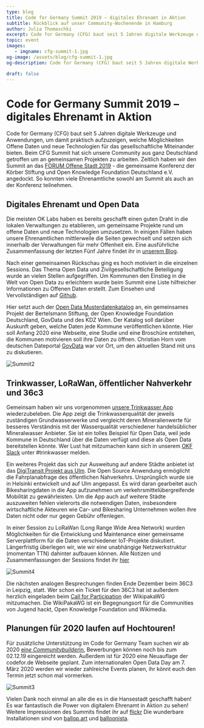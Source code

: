```yaml
---
type: blog
title: Code for Germany Summit 2019 – digitales Ehrenamt in Aktion
subtitle: Rückblick auf unser Community-Wochenende in Hamburg
author: Julia Thomaschki
excerpt: Code for Germany (CFG) baut seit 5 Jahren digitale Werkzeuge und Anwendungen, um damit praktisch aufzuzeigen, welche Möglichkeiten Offene Daten und neue Technologien für das gesellschaftliche Miteinander bieten. Beim CFG Summit hat sich unsere deutschlandweite Community getroffen um an gemeinsamen Projekten zu arbeiten.
topic: event
images:
   - imgname: cfg-summit-1.jpg
og-image: /assets/blog/cfg-summit-1.jpg
og-description: Code for Germany (CFG) baut seit 5 Jahren digitale Werkzeuge und Anwendungen, um damit praktisch aufzuzeigen, welche Möglichkeiten Offene Daten und neue Technologien für das gesellschaftliche Miteinander bieten. Beim CFG Summit hat sich unsere deutschlandweite Community getroffen um an gemeinsamen Projekten zu arbeiten.

draft: false
---
```


# Code for Germany Summit 2019 – digitales Ehrenamt in Aktion

Code for Germany (CFG) baut seit 5 Jahren digitale Werkzeuge und Anwendungen, um damit praktisch aufzuzeigen, welche Möglichkeiten Offene Daten und neue Technologien für das gesellschaftliche Miteinander bieten. Beim CFG Summit hat sich unsere Community aus ganz Deutschland getroffen um an gemeinsamen Projekten zu arbeiten. Zeitlich haben wir den Summit an das [FORUM Offene Stadt 2019](https://offenestadt.info/) - die gemeinsame Konferenz der Körber Stiftung und Open Knowledge Foundation Deutschland e.V. angedockt. So konnten viele Ehrenamtliche sowohl am Summit als auch an der Konferenz teilnehmen.

## Digitales Ehrenamt und Open Data
Die meisten OK Labs haben es bereits geschafft einen guten Draht in die lokalen Verwaltungen zu etablieren, um gemeinsame Projekte rund um offene Daten und neue Technologien umzusetzen. In einigen Fällen haben unsere Ehrenamtlichen mittlerweile die Seiten gewechselt und setzen sich innerhalb der Verwaltungen für mehr Offenheit ein. Eine ausführliche Zusammenfassung der letzten Fünf Jahre findet ihr in [unserem Blog](https://codefor.de/blog/Fuenf-Jahre-Code-for-Germany.html).

Nach einer gemeinsamen Rückschau ging es hoch motiviert in die einzelnen Sessions. Das Thema Open Data und Zivilgesellschaftliche Beteiligung wurde an vielen Stellen aufgegriffen. Um Kommunen den Einstieg in die Welt von Open Data zu erleichtern wurde beim Summit eine Liste hilfreicher Informationen zu Offenen Daten erstellt. Zum Einsehen und Vervollständigen auf [Github]( https://github.com/codeforosnabrueck/awesome-opendata-german).

Hier setzt auch der [Open Data Musterdatenkatalog](https://www.bertelsmann-stiftung.de/de/unsere-projekte/smart-country/projektnachrichten/musterdatenkatalog-welche-offenen-daten-stellen-kommunen-zur-verfuegung/) an, ein gemeinsames Projekt der Bertelsmann Stiftung, der Open Knowledge Foundation Deutschland, GovData und des KDZ Wien. Der Katalog soll darüber Auskunft geben, welche Daten jede Kommune veröffentlichen könnte. Hier soll Anfang 2020 eine Webseite, eine Studie und eine Broschüre entstehen, die Kommunen motivieren soll ihre Daten zu öffnen. Christian Horn vom deutschen Dateportal [GovData](https://www.govdata.de/) war vor Ort, um den aktuellen Stand mit uns zu diskutieren.

![Summit2](/blog/cfg-summit-2.jpg)

## Trinkwasser, LoRaWan, öffentlicher Nahverkehr und 36c3
Gemeinsam haben wir uns vorgenommen [unsere Trinkwasser App](https://trinkwasser.codefor.de/) wiederzubeleben. Die App zeigt die Trinkwasserqualität der jeweils zuständigen Grundwasserwerke und vergleicht deren Mineralienwerte für besseres Verständnis mit der Wasserqualität verschiedener handelsüblicher Mineralwasser Anbieter. Sie ist ein tolles Beispiel für Open Data, weil jede Kommune in Deutschland über die Daten verfügt und diese als Open Data bereitstellen könnte. Wer Lust hat mitzumachen kann sich in unserem [OKF Slack](https://openknowledgegermany.slack.com/) unter #trinkwasser melden.

Ein weiteres Projekt das sich zur Ausweitung auf andere Städte anbietet ist das [DigiTransit Projekt aus Ulm](https://digitransit.im.verschwoerhaus.de/). Die Open Source Anwendung ermöglicht die Fahrplanabfrage des öffentlichen Nahverkehrs. Ursprünglich wurde sie in Helsinki entwickelt und auf Ulm angepasst. Es wird daran gearbeitet auch Bikesharingdaten in die App aufzunehmen um verkehrsmittelübergreifende Mobilität zu gewährleisten. Um die App auch auf weitere Städte auszuweiten fehlen vielerorts die notwendigen Daten, insbesondere wirtschaftliche Akteuren wie Car- und Bikesharing Unternehmen wollen ihre Daten nicht oder nur gegen Gebühr offenlegen.

In einer Session zu LoRaWan (Long Range Wide Area Network) wurden Möglichkeiten für die Entwicklung und Maintenance einer gemeinsame Serverplattform für die Daten verschiedener IoT-Projekte diskutiert. Längerfristig überlegen wir, wie wir eine unabhängige Netzwerkstruktur (momentan TTN) dahinter aufbauen können. Alle Notizen und Zusammenfassungen der Sessions findet ihr [hier](
https://pad.okfn.de/p/froscon2019-lorawan_community_summit)

![Summit4](/blog/cfg-summit-4.jpg)

Die nächsten analogen Besprechungen finden Ende Dezember beim 36C3 in Leipzig, statt. Wer schon ein Ticket für den 36C3 hat ist außerdem herzlich eingeladen beim [Call for Participation](https://cfp.verschwoerhaus.de/36c3/cfp) der WikipakaWG mitzumachen. Die WikiPakaWG ist ein Begegnungsort für die Communities von Jugend hackt, Open Knowledge Foundation und Wikimedia.

## Planungen für 2020 laufen auf Hochtouren!
Für zusätzliche Unterstützung im Code for Germany Team suchen wir ab 2020 [ein*e Communitybuilder*in](https://codefor.de/blog/CFG-Stellenausschreibung-Community.html
), Bewerbungen können noch bis zum 02.12.19 eingereicht werden. Außerdem ist für 2020 eine Neuauflage der codefor.de Webseite geplant. Zum internationalen Open Data Day am 7. März 2020 werden wir wieder zahlreiche Events planen, ihr könnt euch den Termin jetzt  schon mal vormerken.

![Summit3](/blog/cfg-summit-3.jpg)

Vielen Dank noch einmal an alle die es in die Hansestadt geschafft haben! Es war fantastisch die Power von digitalem Ehrenamt in Aktion zu sehen! Weitere Impressionen des Summits findet ihr auf [flickr](https://www.flickr.com/photos/okfde/albums/72157711775767122) Die wunderbare Installationen sind von [ballop.art](https://balloop.art/) und [balloonista](https://balloonista.de/).
